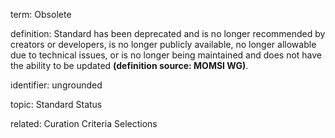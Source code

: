 term: Obsolete

definition: Standard has been deprecated and is no longer recommended by creators or developers, is no longer publicly available, no longer allowable due to technical issues, or is no longer being maintained and does not have the ability to be updated **(definition source: MOMSI WG)**.

identifier: ungrounded

topic: Standard Status

related: Curation Criteria Selections